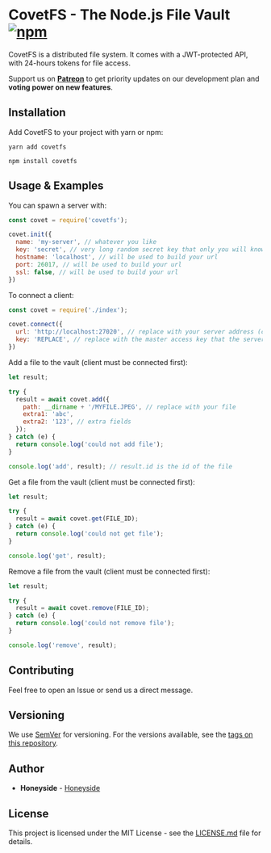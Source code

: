 # CovetFS - The Node.js File Vault [![npm][npm-image]][npm-url]

[npm-image]: https://img.shields.io/npm/v/covetfs.svg
[npm-url]: https://www.npmjs.com/package/covetfs

CovetFS is a distributed file system. It comes with a JWT-protected API, with 24-hours tokens for file access.

Support us on <a href="https://www.patreon.com/honeyside"><strong>Patreon</strong></a> to get priority updates on our development plan and <strong>voting power on new features</strong>.

## Installation

Add CovetFS to your project with yarn or npm:

```
yarn add covetfs
```

```
npm install covetfs
```

## Usage & Examples

You can spawn a server with:

```javascript
const covet = require('covetfs');

covet.init({
  name: 'my-server', // whatever you like
  key: 'secret', // very long random secret key that only you will know
  hostname: 'localhost', // will be used to build your url
  port: 26017, // will be used to build your url
  ssl: false, // will be used to build your url
})
```

To connect a client:

```javascript
const covet = require('./index');

covet.connect({
  url: 'http://localhost:27020', // replace with your server address (careful with http or https)
  key: 'REPLACE', // replace with the master access key that the server will console log on start
})
```

Add a file to the vault (client must be connected first):

```javascript
let result;

try {
  result = await covet.add({
    path: __dirname + '/MYFILE.JPEG', // replace with your file
    extra1: 'abc',
    extra2: '123', // extra fields
  });
} catch (e) {
  return console.log('could not add file');
}

console.log('add', result); // result.id is the id of the file
```

Get a file from the vault (client must be connected first):

```javascript
let result;

try {
  result = await covet.get(FILE_ID);
} catch (e) {
  return console.log('could not get file');
}

console.log('get', result);
```

Remove a file from the vault (client must be connected first):

```javascript
let result;

try {
  result = await covet.remove(FILE_ID);
} catch (e) {
  return console.log('could not remove file');
}

console.log('remove', result);
```

## Contributing

Feel free to open an Issue or send us a direct message.

## Versioning

We use [SemVer](http://semver.org/) for versioning. For the versions available, see the [tags on this repository](https://github.com/Honeyside/CovetFS/tags). 

## Author

* **Honeyside** - [Honeyside](https://github.com/Honeyside)

## License

This project is licensed under the MIT License - see the [LICENSE.md](LICENSE.md) file for details.
